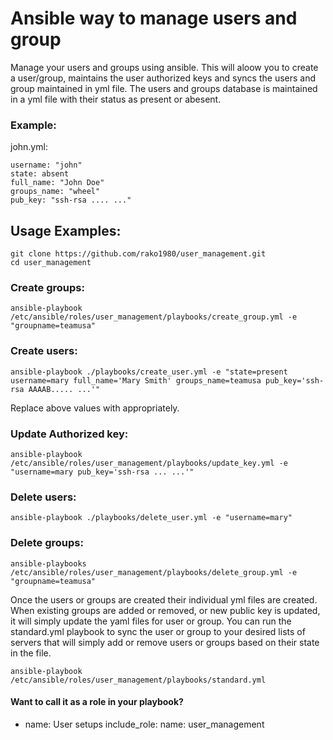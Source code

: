 # Ansible way to manage users and group

Manage your users and groups using ansible. This will aloow you to create a user/group, maintains the user authorized keys and syncs the users and group maintained in yml file. The users and groups database is maintained in a yml file with their status as present or abesent.

### Example:
john.yml:
```
username: "john"
state: absent
full_name: "John Doe"
groups_name: "wheel"
pub_key: "ssh-rsa .... ..."
```


## Usage Examples:
```
git clone https://github.com/rako1980/user_management.git
cd user_management
```
### Create groups:
```
ansible-playbook /etc/ansible/roles/user_management/playbooks/create_group.yml -e "groupname=teamusa"
```

### Create users:
```
ansible-playbook ./playbooks/create_user.yml -e "state=present username=mary full_name='Mary Smith' groups_name=teamusa pub_key='ssh-rsa AAAAB..... ...'"
```
Replace above values with appropriately.
### Update Authorized key:
```
ansible-playbook /etc/ansible/roles/user_management/playbooks/update_key.yml -e "username=mary pub_key='ssh-rsa ... ...'"
```


### Delete users:
```
ansible-playbook ./playbooks/delete_user.yml -e "username=mary"
```

### Delete groups:
```
ansible-playbooks /etc/ansible/roles/user_management/playbooks/delete_group.yml -e "groupname=teamusa"
```

Once the users or groups are created their individual yml files are created. When existing groups are added or removed, or new public key is updated, it will simply update the yaml files for user or group. You can run the standard.yml playbook to sync the user or group to your desired lists of servers that will simply add or remove users or groups based on their state in the file.
```
ansible-playbook /etc/ansible/roles/user_management/playbooks/standard.yml
```

#### Want to call it as a role in your playbook?
>>
- name: User setups
  include_role:
    name: user_management



